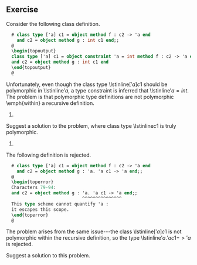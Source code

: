   
  
## Exercise
  Consider the following class definition.
  
```ocaml
  # class type ['a] c1 = object method f : c2 -> 'a end
    and c2 = object method g : int c1 end;;
  @
  \begin{topoutput}
  class type ['a] c1 = object constraint 'a = int method f : c2 -> 'a end
  and c2 = object method g : int c1 end
  \end{topoutput}
  @
```
  Unfortunately, even though the class type \lstinline$['a] c1$ should
  be polymorphic in \lstinline$'a$, a type constraint is inferred
  that \lstinline$'a = int$.  The problem is that polymorphic
  type definitions are not polymorphic \emph{within} a recursive
  definition.
  
1.
  
  Suggest a solution to the problem, where class type \lstinline$c1$ is
  truly polymorphic.
  
1.
  
  The following definition is rejected.
  
```ocaml
  # class type ['a] c1 = object method f : c2 -> 'a end
    and c2 = object method g : 'a. 'a c1 -> 'a end;;
  @
  \begin{toperror}
  Characters 79-94:
  and c2 = object method g : 'a. 'a c1 -> 'a end;;
                             ^^^^^^^^^^^^^^^
  This type scheme cannot quantify 'a :
  it escapes this scope.
  \end{toperror}
  @
```
  The problem arises from the same issue---the class \lstinline$['a] c1$
  is not polymorphic within the recursive definition, so the
  type \lstinline$'a. 'a c1 -> 'a$ is rejected.
  
  Suggest a solution to this problem.
  
